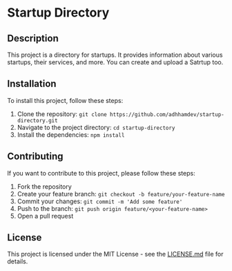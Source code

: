 # Startup Directory

## Description

This project is a directory for startups. It provides information about various startups, their services, and more. You can create and upload a Satrtup too.

## Installation

To install this project, follow these steps:

1. Clone the repository: `git clone https://github.com/adhhamdev/startup-directory.git`
2. Navigate to the project directory: `cd startup-directory`
3. Install the dependencies: `npm install`

## Contributing

If you want to contribute to this project, please follow these steps:

1. Fork the repository
2. Create your feature branch: `git checkout -b feature/your-feature-name`
3. Commit your changes: `git commit -m 'Add some feature'`
4. Push to the branch: `git push origin feature/<your-feature-name>`
5. Open a pull request

## License

This project is licensed under the MIT License - see the [LICENSE.md](LICENSE.md) file for details.